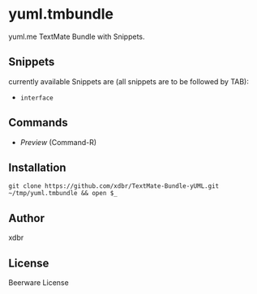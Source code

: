 yuml.tmbundle
=============

yuml.me TextMate Bundle with Snippets.

Snippets
--------

currently available Snippets are (all snippets are to be followed by TAB):

* `interface`

Commands
--------

* *Preview* (Command-R)

Installation
------------

    git clone https://github.com/xdbr/TextMate-Bundle-yUML.git ~/tmp/yuml.tmbundle && open $_

Author
------

xdbr

License
-------

Beerware License


